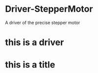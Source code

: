 # Driver-StepperMotor
A driver of the precise stepper motor

#	this is a driver
this is a title
===
